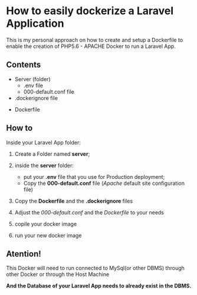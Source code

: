 # How to easily dockerize a Laravel Application

This is my personal approach on how to create and setup a Dockerfile to enable the creation of PHP5.6 - APACHE Docker to run a Laravel App.

## Contents
* Server (folder)
    * .env file
    * 000-default.conf file  
* .dockerignore file
+ Dockerfile

## How to

Inside your Laravel App folder:
1. Create a Folder named **server**;

2. inside the **server** folder:
    * put your **.env** file that you use for Production deployment;
    * Copy the **000-default.conf** file (*Apache* default site configuration file)

3. Copy the **Dockerfile** and the **.dockerignore** files

4. Adjust the *000-default.conf* and the *Dockerfile* to your needs

5. copile your docker image

6. run your new docker image

## Atention!

This Docker will need to run connected to MySql(or other DBMS) through other Docker or through the Host Machine

**And the Database of your Laravel App needs to already exist in the DBMS.**
